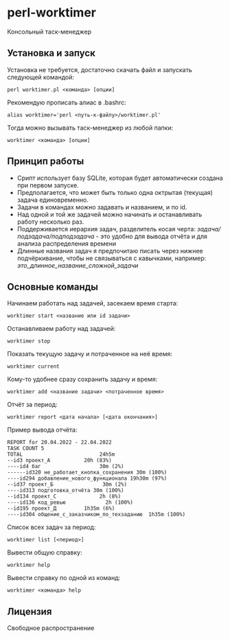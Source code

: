 # perl-worktimer
Консольный таск-менеджер
## Установка и запуск
Установка не требуется, достаточно скачать файл и запускать следующей командой:
```ShellSession
perl worktimer.pl <команда> [опции]
```
Рекомендую прописать алиас в .bashrc:
```Shell
alias worktimer='perl <путь-к-файлу>/worktimer.pl'
```
Тогда можно вызывать таск-менеджер из любой папки:
```ShellSession
worktimer <команда> [опции]
```
## Принцип работы
- Срипт использует базу SQLite, которая будет автоматически создана при первом запуске. 
 - Предполагается, что может быть только одна октрытая (текущая) задача единовременно.
 - Задачи в командах можно задавать и названием, и по id.
 - Над одной и той же задачей можно начинать и останавливать работу несколько раз.
 - Поддерживается иерархия задач, разделитель косая черта: 
*задача/подзадача/подподзадача* - 
это удобно для вывода отчёта и для анализа распределения времени
 - Длинные названия задач я предпочитаю писать через нижнее подчёркивание, чтобы не связываться с кавычками, например: 
*это_длинное_название_сложной_задачи*

## Основные команды
Начинаем работать над задачей, засекаем время старта:
```ShellSession
worktimer start <название или id задачи>
```
Останавливаем работу над задачей:
```ShellSession
worktimer stop
```
Показать текущую задачу и потраченное на неё время:
```ShellSession
worktimer current
```
Кому-то удобнее сразу сохранить задачу и время:
```ShellSession
worktimer add <название задачи> <потраченное время>
```
Отчёт за период:
```ShellSession
worktimer report <дата начала> [<дата окончания>]
```
Пример вывода отчёта:
```
REPORT for 20.04.2022 - 22.04.2022
TASK COUNT 5
TOTAL                         24h5m
--id3 проект_А           20h (83%)
----id4 баг                   30m (2%)
------id320 не_работает_кнопка_сохранения 30m (100%)
----id294 добавление_нового_функционала 19h30m (97%)
--id37 проект_Б                30m (2%)
----id313 подготовка_отчёта 30m (100%)
--id134 проект_С              2h (8%)
----id136 код_ревью             2h (100%)
--id195 проект_Д         1h35m (6%)
----id304 общение_с_заказчиком_по_техзаданию  1h35m (100%)
```


Список всех задач за период:
```ShellSession
worktimer list [<период>]
```
Вывести общую справку:
```ShellSession
worktimer help
```
Вывести справку по одной из команд:
```ShellSession
worktimer <команда> help
```

## Лицензия
Свободное распространение
